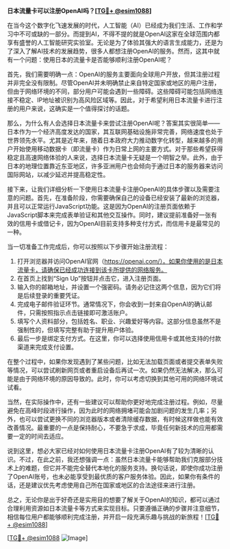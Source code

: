 **日本流量卡可以注册OpenAI吗？[[TG💪+ @esim1088](https://t.me/s/esim1088)]**

在当今这个数字化飞速发展的时代，人工智能（AI）已经成为我们生活、工作和学习中不可或缺的一部分。而提到AI，不得不提的就是OpenAI这家在全球范围内都享有盛誉的人工智能研究实验室。无论是为了体验其强大的语言生成能力，还是为了深入了解AI技术的发展趋势，很多人都想注册OpenAI的服务。然而，这其中就有一个问题：使用日本的流量卡是否能够顺利注册OpenAI呢？

首先，我们需要明确一点：OpenAI的服务主要面向全球用户开放，但其注册过程并非完全没有限制。尽管OpenAI并未明确禁止来自特定国家或地区的用户注册，但由于网络环境的不同，部分用户可能会遇到一些障碍。这些障碍可能包括网络连接不稳定、IP地址被识别为高风险区域等。因此，对于希望利用日本流量卡进行注册的用户来说，这确实是一个值得探讨的话题。

那么，为什么有人会选择日本流量卡来尝试注册OpenAI呢？答案其实很简单——日本作为一个经济高度发达的国家，其互联网基础设施非常完善，网络速度也处于世界领先水平。尤其是近年来，随着日本政府大力推动数字化转型，越来越多的用户开始使用移动数据卡（即流量卡）作为日常上网的主要方式。对于那些希望获得稳定且高速网络体验的人来说，选择日本流量卡无疑是一个明智之举。此外，由于日本的地理位置靠近东亚地区，许多亚洲用户也会倾向于通过日本的服务器来访问国际网站，以减少延迟并提高稳定性。

接下来，让我们详细分析一下使用日本流量卡注册OpenAI的具体步骤以及需要注意的问题。首先，在准备阶段，你需要确保自己的设备已经安装了最新的浏览器，并且可以正常运行JavaScript功能。这是因为OpenAI的注册页面依赖于JavaScript脚本来完成表单验证和其他交互操作。同时，建议提前准备好一张有效的信用卡或借记卡，因为OpenAI目前支持多种支付方式，而信用卡是最常见的一种。

当一切准备工作完成后，你可以按照以下步骤开始注册流程：

1. 打开浏览器并访问OpenAI官网（https://openai.com/）。如果你使用的是日本流量卡，请确保已经成功连接到该卡所提供的网络服务。
2. 在首页上找到“Sign Up”按钮并点击它，进入注册页面。
3. 输入你的邮箱地址，并设置一个强密码。请务必记住这两个信息，因为它们将是后续登录的重要凭证。
4. 完成电子邮件验证环节。通常情况下，你会收到一封来自OpenAI的确认邮件，只需按照指示点击链接即可激活账户。
5. 填写个人资料部分，包括姓名、职业、兴趣爱好等内容。这部分信息虽然不是强制性的，但填写完整有助于提升用户体验。
6. 最后一步是绑定支付方式。在这里，你可以选择使用信用卡或其他支持的付款渠道来完成支付设置。

在整个过程中，如果你发现遇到了某些问题，比如无法加载页面或者提交表单失败等情况，可以尝试刷新网页或者重启设备后再试一次。如果仍然无法解决，那么可能是由于网络环境的原因导致的。此时，你可以考虑切换到其他可用的网络环境试试看。

当然，在实际操作中，还有一些建议可以帮助你更好地完成注册过程。例如，尽量避免在高峰时段进行操作，因为此时的网络拥堵可能会加剧问题的发生几率；另外，也可以尝试更换不同的浏览器版本或者清除缓存数据，有时候这样做也能有效改善情况。最重要的一点是保持耐心，不要急于求成，毕竟任何新技术的应用都需要一定的时间去适应。

说到这里，想必大家已经对如何使用日本流量卡注册OpenAI有了较为清晰的认识。不过，在此之前，我还想强调一点：虽然日本流量卡能够帮助我们克服部分技术上的难题，但它并不能完全替代本地化的服务支持。换句话说，即使你成功注册了OpenAI账号，也未必能享受到最优质的客户服务体验。因此，如果你有条件的话，还是建议优先考虑使用自己所在国家或地区的合法途径来进行注册。

总之，无论你是出于好奇还是实用目的想要了解关于OpenAI的知识，都可以通过合理利用资源如日本流量卡等方式来实现目标。只要遵循正确的步骤并注意细节，相信每位用户都能够顺利完成注册，并开启一段充满乐趣与挑战的新旅程！[[TG💪+ @esim1088](https://t.me/s/esim1088)]

[[TG💪+ @esim1088](https://t.me/s/esim1088) ![Image](https://i.postimg.cc/4NQfJmqS/Snipaste-2025-05-13-00-14-12.png)]